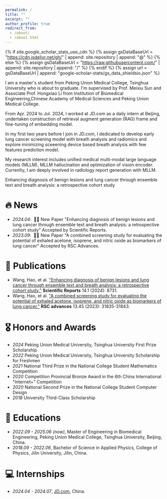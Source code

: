 ```yaml
---
permalink: /
title: ""
excerpt: ""
author_profile: true
redirect_from: 
  - /about/
  - /about.html
---
```


{% if site.google_scholar_stats_use_cdn %}
{% assign gsDataBaseUrl = "https://cdn.jsdelivr.net/gh/" | append: site.repository | append: "@" %}
{% else %}
{% assign gsDataBaseUrl = "https://raw.githubusercontent.com/" | append: site.repository | append: "/" %}
{% endif %}
{% assign url = gsDataBaseUrl | append: "google-scholar-stats/gs_data_shieldsio.json" %}

<span class='anchor' id='about-me'></span>

I am a master's student from Peking Union Medical College, Tsinghua University who is about to graduate. I'm supervised by Prof. Meixiu Sun and Associate Prof. Hongxiao Li from Institution of Biomedical Engineering,Chinese Academy of Medical Sciences and Peking Union Medical College.

From Apr. 2024 to Jul. 2024, I worked at JD.com as a daily intern at Beijing, undertaken construction of retrieval augment generation (RAG) frame and fine-tuning of embedding model.

In my first two years before I join in JD.com, I dedicated to develop early lung cancer screening model with breath analysis and radiomics and explore minimizing sceeening device based breath analysis with few features prediction model.

My research interest includes unified medical multi-modal large language models (MLLM), MLLM hallucination and optimization of vision encoder. Currenlty, I am deeply involved in radiology report generation with MLLM.

Enhancing diagnosis of benign lesions and lung cancer through ensemble text and breath analysis: a retrospective cohort study
# 🔥 News
- *2024.04*: &nbsp;🎉🎉 New Paper "Enhancing diagnosis of benign lesions and lung cancer through ensemble text and breath analysis: a retrospective cohort study" Accepted by Scientific Reports. 
- *2023.09*: &nbsp;🎉🎉 New Paper "A combined screening study for evaluating the potential of exhaled acetone, isoprene, and nitric oxide as biomarkers of lung cancer" Accepted by RSC Advances. 

# 📝 Publications 
- Wang, Hao, et al. ["Enhancing diagnosis of benign lesions and lung cancer through ensemble text and breath analysis: a retrospective cohort study."](https://www.nature.com/articles/s41598-024-59474-w) **Scientific Reports** 14.1 (2024): 8731.
- Wang, Hao, et al. ["A combined screening study for evaluating the potential of exhaled acetone, isoprene, and nitric oxide as biomarkers of lung cancer."](https://pubs.rsc.org/en/content/articlehtml/2023/ra/d3ra04522f) **RSC advances** 13.45 (2023): 31835-31843.

# 🎖 Honors and Awards
- *2024* Peking Union Medical University, Tsinghua University First Prize Scholarship
- *2022* Peking Union Medical University, Tsinghua University Scholarship for Freshmen
- *2021* National Third Prize in the National College Student Mathematics Competition
- *2020* Competition Provincial Bronze Award in the 6th China International "Internet+" Competition
- *2020* National Second Prize in the National College Student Computer Design
- *2018* University Third-Class Scholarship

# 📖 Educations
- *2022.09 - 2025.06 (now)*, Master of Engineering in Biomedical Engineering, Peking Union Medical College, Tsinghua University, Beijing, China. 
- *2018.09 - 2022.06*, Bachelor of Science in Applied Physics, College of Physics, Jilin University, Jilin, China. 

# 💻 Internships
- *2024.04 - 2024.07*, [JD.com](https://jd.com), China.
